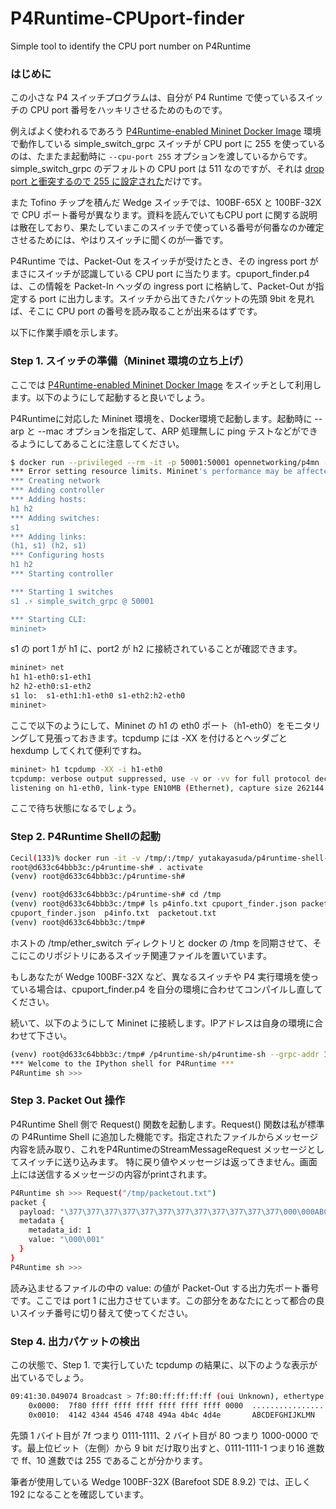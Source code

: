 # P4Runtime-CPUport-finder
Simple tool to identify the CPU port number on P4Runtime

### はじめに

この小さな P4 スイッチプログラムは、自分が P4 Runtime で使っているスイッチの CPU port 番号をハッキリさせるためのものです。

例えばよく使われるであろう [P4Runtime-enabled Mininet Docker Image](https://hub.docker.com/r/opennetworking/p4mn) 環境で動作している simple_switch_grpc スイッチが CPU port に 255 を使っているのは、たまたま起動時に `--cpu-port 255` オプションを渡しているからです。simple_switch_grpc のデフォルトの CPU port は 511 なのですが、それは [drop port と衝突するので 255 に設定された](https://github.com/p4lang/behavioral-model/issues/831)だけです。

また Tofino チップを積んだ Wedge スイッチでは、100BF-65X と 100BF-32X で CPU ポート番号が異なります。資料を読んでいてもCPU port に関する説明は散在しており、果たしていまこのスイッチで使っている番号が何番なのか確定させるためには、やはりスイッチに聞くのが一番です。

P4Runtime では、Packet-Out をスイッチが受けたとき、その ingress port がまさにスイッチが認識している CPU port に当たります。cpuport_finder.p4 は、この情報を Packet-In ヘッダの ingress port に格納して、Packet-Out が指定する port に出力します。スイッチから出てきたパケットの先頭 9bit を見れば、そこに CPU port の番号を読み取ることが出来るはずです。

以下に作業手順を示します。

### Step 1. スイッチの準備（Mininet 環境の立ち上げ）

ここでは [P4Runtime-enabled Mininet Docker Image](https://hub.docker.com/r/opennetworking/p4mn) をスイッチとして利用します。以下のようにして起動すると良いでしょう。

P4Runtimeに対応した Mininet 環境を、Docker環境で起動します。起動時に --arp と --mac オプションを指定して、ARP 処理無しに ping テストなどができるようにしてあることに注意してください。

```bash
$ docker run --privileged --rm -it -p 50001:50001 opennetworking/p4mn --arp --topo single,2 --mac
*** Error setting resource limits. Mininet's performance may be affected.
*** Creating network
*** Adding controller
*** Adding hosts:
h1 h2 
*** Adding switches:
s1 
*** Adding links:
(h1, s1) (h2, s1) 
*** Configuring hosts
h1 h2 
*** Starting controller

*** Starting 1 switches
s1 .⚡️ simple_switch_grpc @ 50001

*** Starting CLI:
mininet>
```

s1 の port 1 が h1 に、port2 が h2 に接続されていることが確認できます。

```bash
mininet> net
h1 h1-eth0:s1-eth1
h2 h2-eth0:s1-eth2
s1 lo:  s1-eth1:h1-eth0 s1-eth2:h2-eth0
mininet> 
```

ここで以下のようにして、Mininet の h1 の eth0 ポート（h1-eth0）をモニタリングして見張っておきます。tcpdump には -XX を付けるとヘッダごと hexdump してくれて便利ですね。

```bash
mininet> h1 tcpdump -XX -i h1-eth0
tcpdump: verbose output suppressed, use -v or -vv for full protocol decode
listening on h1-eth0, link-type EN10MB (Ethernet), capture size 262144 bytes
```
ここで待ち状態になるでしょう。

### Step 2. P4Runtime Shellの起動

```bash
Cecil(133)% docker run -it -v /tmp/:/tmp/ yutakayasuda/p4runtime-shell-dev /bin/bash
root@d633c64bbb3c:/p4runtime-sh# . activate 
(venv) root@d633c64bbb3c:/p4runtime-sh# 

(venv) root@d633c64bbb3c:/p4runtime-sh# cd /tmp
(venv) root@d633c64bbb3c:/tmp# ls p4info.txt cpuport_finder.json packetout.txt 
cpuport_finder.json  p4info.txt  packetout.txt
(venv) root@d633c64bbb3c:/tmp# 
```
ホストの /tmp/ether_switch ディレクトリと docker の /tmp を同期させて、そこにこのリポジトリにあるスイッチ関連ファイルを置いています。

もしあなたが Wedge 100BF-32X など、異なるスイッチや P4 実行環境を使っている場合は、cpuport_finder.p4 を自分の環境に合わせてコンパイルし直してください。

続いて、以下のようにして Mininet に接続します。IPアドレスは自身の環境に合わせて下さい。

```bash
(venv) root@d633c64bbb3c:/tmp# /p4runtime-sh/p4runtime-sh --grpc-addr 192.168.XX.XX:50001 --device-id 1 --election-id 0,1 --config p4info.txt,cpuport_finder.json
*** Welcome to the IPython shell for P4Runtime ***
P4Runtime sh >>>
```

### Step 3. Packet Out 操作

P4Runtime Shell 側で Request() 関数を起動します。Request() 関数は私が標準の P4Runtime Shell に追加した機能です。指定されたファイルからメッセージ内容を読み取り、これをP4RuntimeのStreamMessageRequest メッセージとしてスイッチに送り込みます。
特に戻り値やメッセージは返ってきません。画面上には送信するメッセージの内容がprintされます。

```bash
P4Runtime sh >>> Request("/tmp/packetout.txt")                                                                                             
packet {
  payload: "\377\377\377\377\377\377\377\377\377\377\377\377\000\000ABCDEFGHIJKLMN"
  metadata {
    metadata_id: 1
    value: "\000\001"
  }
}
P4Runtime sh >>> 
```

読み込ませるファイルの中の value: の値が Packet-Out する出力先ポート番号です。ここでは port 1 に出力させています。この部分をあなたにとって都合の良いスイッチ番号に切り替えて使ってください。

### Step 4. 出力パケットの検出

この状態で、Step 1. で実行していた tcpdump の結果に、以下のような表示が出ているでしょう。
```bash
09:41:30.049074 Broadcast > 7f:80:ff:ff:ff:ff (oui Unknown), ethertype Unknown (0xffff), length 30: 
	0x0000:  7f80 ffff ffff ffff ffff ffff ffff 0000  ................
	0x0010:  4142 4344 4546 4748 494a 4b4c 4d4e       ABCDEFGHIJKLMN
```

先頭 1 バイト目が 7f つまり 0111-1111、2 バイト目が 80 つまり 1000-0000 です。最上位ビット（左側）から 9 bit だけ取り出すと、0111-1111-1 つまり16 進数で ff、10 進数では 255 であることが分かります。

筆者が使用している Wedge 100BF-32X (Barefoot SDE 8.9.2) では、正しく 192 になることを確認しています。




